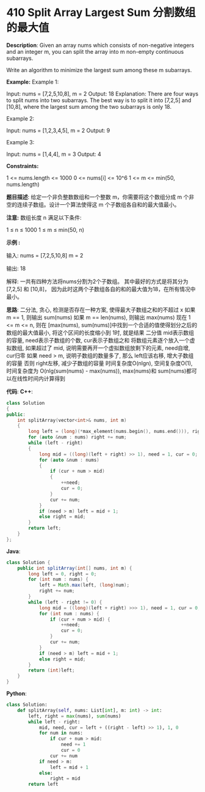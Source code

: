 # 410 Split Array Largest Sum 分割数组的最大值

__Description__:
Given an array nums which consists of non-negative integers and an integer m, you can split the array into m non-empty continuous subarrays.

Write an algorithm to minimize the largest sum among these m subarrays.

__Example:__
Example 1:

Input: nums = [7,2,5,10,8], m = 2
Output: 18
Explanation:
There are four ways to split nums into two subarrays.
The best way is to split it into [7,2,5] and [10,8],
where the largest sum among the two subarrays is only 18.

Example 2:

Input: nums = [1,2,3,4,5], m = 2
Output: 9

Example 3:

Input: nums = [1,4,4], m = 3
Output: 4

__Constraints:__

1 <= nums.length <= 1000
0 <= nums[i] <= 10^6
1 <= m <= min(50, nums.length)

__题目描述__:
给定一个非负整数数组和一个整数 m，你需要将这个数组分成 m 个非空的连续子数组。设计一个算法使得这 m 个子数组各自和的最大值最小。

__注意:__
数组长度 n 满足以下条件:

1 ≤ n ≤ 1000
1 ≤ m ≤ min(50, n)

__示例 :__

输入:
nums = [7,2,5,10,8]
m = 2

输出:
18

解释:
一共有四种方法将nums分割为2个子数组。
其中最好的方式是将其分为[7,2,5] 和 [10,8]，
因为此时这两个子数组各自的和的最大值为18，在所有情况中最小。

__思路__:
二分法, 贪心, 检测是否存在一种方案, 使得最大子数组之和的不超过 x
如果 m == 1, 则输出 sum(nums)
如果 m == len(nums), 则输出 max(nums)
现在 1 <= m <= n, 则在 [max(nums), sum(nums)]中找到一个合适的值使得划分之后的数组的最大值最小, 将这个区间的长度缩小到 1时, 就是结果
二分值 mid表示数组的容量, need表示子数组的个数, cur表示子数组之和
将数组元素逐个放入一个虚拟数组, 如果超过了 mid, 说明需要再开一个虚拟数组放剩下的元素, need自增, cur归零
如果 need > m, 说明子数组的数量多了, 那么 left应该右移, 增大子数组的容量
否则 right左移, 减少子数组的容量
时间复杂度O(nlgn), 空间复杂度O(1), 时间复杂度为 O(nlg(sum(nums) - max(nums)), max(nums)和 sum(nums)都可以在线性时间内计算得到

__代码__:
__C++__:

```C++
class Solution 
{
public:
    int splitArray(vector<int>& nums, int m) 
    {
        long left = (long)(*max_element(nums.begin(), nums.end())), right = 0;
        for (auto &num : nums) right += num;
        while (left - right)
        {
            long mid = ((long)(left + right) >> 1), need = 1, cur = 0;
            for (auto &num : nums)
            {
                if (cur + num > mid)
                {
                    ++need;
                    cur = 0;
                }
                cur += num;
            }
            if (need > m) left = mid + 1;
            else right = mid;
        }
        return left;
    }
};
```

__Java__:

```Java
class Solution {
    public int splitArray(int[] nums, int m) {
        long left = 0, right = 0;
        for (int num : nums) {
            left = Math.max(left, (long)num);
            right += num;
        }
        while (left - right != 0) {
            long mid = ((long)(left + right) >>> 1), need = 1, cur = 0;
            for (int num : nums) {
                if (cur + num > mid) {
                    ++need;
                    cur = 0;
                }
                cur += num;
            }
            if (need > m) left = mid + 1;
            else right = mid;
        }
        return (int)left;
    }
}
```

__Python__:

```Python
class Solution:
    def splitArray(self, nums: List[int], m: int) -> int:
        left, right = max(nums), sum(nums)
        while left - right:
            mid, need, cur = left + ((right - left) >> 1), 1, 0
            for num in nums:
                if cur + num > mid:
                    need += 1
                    cur = 0
                cur += num
            if need > m:
                left = mid + 1
            else:
                right = mid
        return left
```
